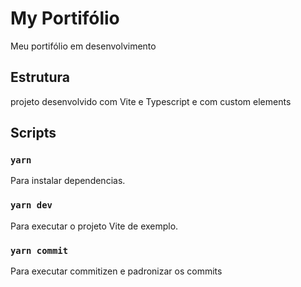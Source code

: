 #  My Portifólio

Meu portifólio em desenvolvimento

##  Estrutura

projeto desenvolvido com Vite e Typescript e com custom elements

##  Scripts

###  `yarn`

Para instalar dependencias.

###  `yarn dev`

Para executar o projeto Vite de exemplo.

###  `yarn commit`

Para executar commitizen e padronizar os commits
